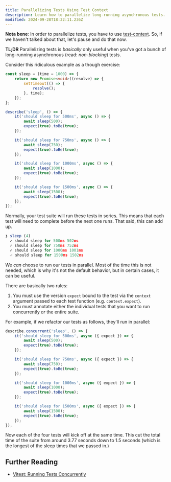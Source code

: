 ```yaml
---
title: Parallelizing Tests Using Test Context
description: Learn how to parallelize long-running asynchronous tests.
modified: 2024-09-28T18:32:11.236Z
---
```


**Nota bene**: In order to parallelize tests, you have to use [test-context](test-context.md). So, if we haven't talked about that, let's pause and do that now.

**TL;DR** Parallelizing tests is *basically* only useful when you've got a bunch of long-running asynchronous (read: *non-blocking*) tests.

Consider this ridiculous example as a though exercise:

```ts
const sleep = (time = 1000) => {
	return new Promise<void>((resolve) => {
		setTimeout(() => {
			resolve();
		}, time);
	});
};

describe('sleep', () => {
	it('should sleep for 500ms', async () => {
		await sleep(500);
		expect(true).toBe(true);
	});

	it('should sleep for 750ms', async () => {
		await sleep(750);
		expect(true).toBe(true);
	});

	it('should sleep for 1000ms', async () => {
		await sleep(1000);
		expect(true).toBe(true);
	});

	it('should sleep for 1500ms', async () => {
		await sleep(1500);
		expect(true).toBe(true);
	});
});
```

Normally, your test suite will run these tests in series. This means that each test will need to complete before the next one runs. That said, this can add up.

```ts
❯ sleep (4)
  ✓ should sleep for 500ms 502ms
  ✓ should sleep for 750ms 752ms
  ✓ should sleep for 1000ms 1001ms
  ⠴ should sleep for 1500ms 1502ms
```

We *can* choose to run our tests in parallel. Most of the time this is not needed, which is why it's not the default behavior, but in certain cases, it can be useful.

There are basically two rules:

1. You must use the version `expect` bound to the test via the `context` argument passed to each test function (e.g. `context.expect`).
2. You must annotate either the individual tests that you want to run concurrently *or* the entire suite.

For example, if we refactor our tests as follows, they'll run in parallel:

```ts
describe.concurrent('sleep', () => {
	it('should sleep for 500ms', async ({ expect }) => {
		await sleep(500);
		expect(true).toBe(true);
	});

	it('should sleep for 750ms', async ({ expect }) => {
		await sleep(750);
		expect(true).toBe(true);
	});

	it('should sleep for 1000ms', async ({ expect }) => {
		await sleep(1000);
		expect(true).toBe(true);
	});

	it('should sleep for 1500ms', async ({ expect }) => {
		await sleep(1500);
		expect(true).toBe(true);
	});
});
```

Now each of the four tests will kick off at the same time. This cut the total time of the suite from around 3.77 seconds down to 1.5 seconds (which is the longest of the sleep times that we passed in.)

## Further Reading

- [Vitest: Running Tests Concurrently](https://vitest.dev/guide/features.html#running-tests-concurrently)

```ts
```
